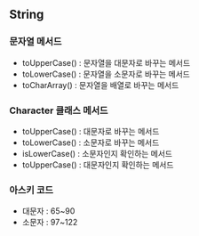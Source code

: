 ## String
### 문자열 메서드
- toUpperCase() : 문자열을 대문자로 바꾸는 메서드
- toLowerCase() : 문자열을 소문자로 바꾸는 메서드
- toCharArray() : 문자열을 배열로 바꾸는 메서드
### Character 클래스 메서드
- toUpperCase() : 대문자로 바꾸는 메서드
- toLowerCase() : 소문자로 바꾸는 메서드
- isLowerCase() : 소문자인지 확인하는 메서드
- toUpperCase() : 대문자인지 확인하는 메서드
### 아스키 코드
- 대문자 : 65~90
- 소문자 : 97~122
